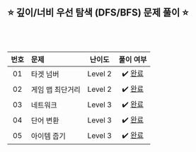 ## ⭐️ 깊이/너비 우선 탐색 (DFS/BFS) 문제 풀이 ⭐️ 

<br>

<!-- 💭 [진행 중]  ✔️ [완료] -->

<br>

| **번호** | **문제** | **난이도** | **풀이 여부** |
|:--------:|:--------|:----------:|:-----------:|
| 01 | 타겟 넘버 | Level 2 | ✔️ [완료](https://github.com/yuuforest/Programmers/blob/main/python/%EA%B7%B8%EB%9E%98%ED%94%84%20%ED%83%90%EC%83%89/%ED%83%80%EA%B2%9F%20%EB%84%98%EB%B2%84.py) |
| 02 | 게임 맵 최단거리 | Level 2 | ✔️ [완료](https://github.com/yuuforest/Programmers/blob/main/python/%EA%B7%B8%EB%9E%98%ED%94%84%20%ED%83%90%EC%83%89/%EA%B2%8C%EC%9E%84%20%EB%A7%B5%20%EC%B5%9C%EB%8B%A8%EA%B1%B0%EB%A6%AC.py) |
| 03 | 네트워크 | Level 3 | ✔️ [완료](https://github.com/yuuforest/Programmers/blob/main/python/%EA%B7%B8%EB%9E%98%ED%94%84%20%ED%83%90%EC%83%89/%EB%84%A4%ED%8A%B8%EC%9B%8C%ED%81%AC.py) |
| 04 | 단어 변환 | Level 3 | ✔️ [완료](https://github.com/yuuforest/Programmers/blob/main/python/%EA%B7%B8%EB%9E%98%ED%94%84%20%ED%83%90%EC%83%89/%EB%8B%A8%EC%96%B4%20%EB%B3%80%ED%99%98.py) |
| 05 | 아이템 줍기 | Level 3 | ✔️ [완료](https://github.com/yuuforest/Programmers/blob/main/python/%EA%B7%B8%EB%9E%98%ED%94%84%20%ED%83%90%EC%83%89/%EC%95%84%EC%9D%B4%ED%85%9C%20%EC%A4%8D%EA%B8%B0.py) |
